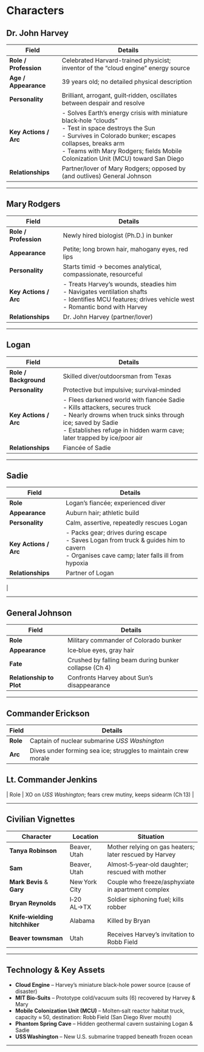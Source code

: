 
# Characters

## Dr. John Harvey
| Field | Details |
|-------|---------|
| **Role / Profession** | Celebrated Harvard-trained physicist; inventor of the “cloud engine” energy source |
| **Age / Appearance** | 39 years old; no detailed physical description |
| **Personality** | Brilliant, arrogant, guilt‑ridden, oscillates between despair and resolve |
| **Key Actions / Arc** | - Solves Earth’s energy crisis with miniature black‑hole “clouds”<br>- Test in space destroys the Sun<br>- Survives in Colorado bunker; escapes collapses, breaks arm<br>- Teams with Mary Rodgers; fields Mobile Colonization Unit (MCU) toward San Diego |
| **Relationships** | Partner/lover of Mary Rodgers; opposed by (and outlives) General Johnson |


---

## Mary Rodgers
| Field | Details |
|-------|---------|
| **Role / Profession** | Newly hired biologist (Ph.D.) in bunker |
| **Appearance** | Petite; long brown hair, mahogany eyes, red lips |
| **Personality** | Starts timid → becomes analytical, compassionate, resourceful |
| **Key Actions / Arc** | - Treats Harvey’s wounds, steadies him<br>- Navigates ventilation shafts<br>- Identifies MCU features; drives vehicle west<br>- Romantic bond with Harvey |
| **Relationships** | Dr. John Harvey (partner/lover) |


---

## Logan
| Field | Details |
|-------|---------|
| **Role / Background** | Skilled diver/outdoorsman from Texas |
| **Personality** | Protective but impulsive; survival‑minded |
| **Key Actions / Arc** | - Flees darkened world with fiancée Sadie<br>- Kills attackers, secures truck<br>- Nearly drowns when truck sinks through ice; saved by Sadie<br>- Establishes refuge in hidden warm cave; later trapped by ice/poor air |
| **Relationships** | Fiancée of Sadie |


---

## Sadie
| Field | Details |
|-------|---------|
| **Role** | Logan’s fiancée; experienced diver |
| **Appearance** | Auburn hair; athletic build |
| **Personality** | Calm, assertive, repeatedly rescues Logan |
| **Key Actions / Arc** | - Packs gear; drives during escape<br>- Saves Logan from truck & guides him to cavern<br>- Organises cave camp; later falls ill from hypoxia |
| **Relationships** | Partner of Logan |
|

---

## General Johnson
| Field | Details |
|-------|---------|
| **Role** | Military commander of Colorado bunker |
| **Appearance** | Ice‑blue eyes, gray hair |
| **Fate** | Crushed by falling beam during bunker collapse (Ch 4) |
| **Relationship to Plot** | Confronts Harvey about Sun’s disappearance |

---

## Commander Erickson
| Field | Details |
|-------|---------|
| **Role** | Captain of nuclear submarine *USS Washington* |
| **Arc** | Dives under forming sea ice; struggles to maintain crew morale |

## Lt. Commander Jenkins
| Role | XO on *USS Washington*; fears crew mutiny, keeps sidearm (Ch 13) |

---

## Civilian Vignettes

| Character | Location | Situation |
|-----------|----------|-----------|
| **Tanya Robinson** | Beaver, Utah | Mother relying on gas heaters; later rescued by Harvey |
| **Sam** | Beaver, Utah | Almost‑5‑year‑old daughter; rescued with mother |
| **Mark Bevis** & **Gary** | New York City | Couple who freeze/asphyxiate in apartment complex |
| **Bryan Reynolds** | I‑20 AL→TX | Soldier siphoning fuel; kills robber |
| **Knife‑wielding hitchhiker** | Alabama | Killed by Bryan |
| **Beaver townsman** | Utah | Receives Harvey’s invitation to Robb Field |

---

## Technology & Key Assets
* **Cloud Engine** – Harvey’s miniature black‑hole power source (cause of disaster)  
* **MIT Bio‑Suits** – Prototype cold/vacuum suits (6) recovered by Harvey & Mary  
* **Mobile Colonization Unit (MCU)** – Molten‑salt reactor habitat truck, capacity ≈ 50, destination: Robb Field (San Diego River mouth)  
* **Phantom Spring Cave** – Hidden geothermal cavern sustaining Logan & Sadie  
* **USS Washington** – New U.S. submarine trapped beneath frozen ocean  

---
